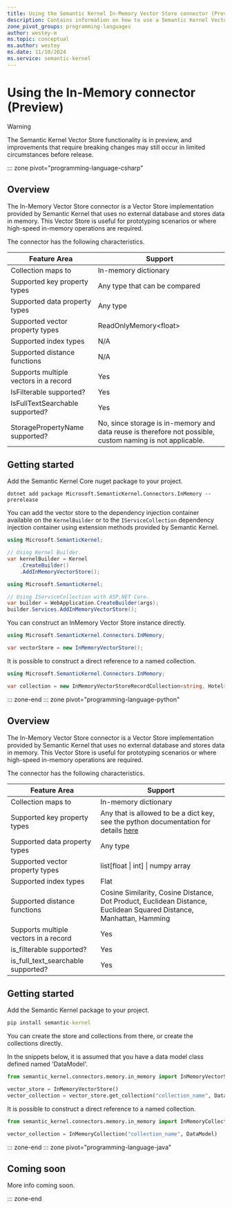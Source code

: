 ```yaml
---
title: Using the Semantic Kernel In-Memory Vector Store connector (Preview)
description: Contains information on how to use a Semantic Kernel Vector store connector to access and manipulate data in an in-memory Semantic Kernel supplied vector store.
zone_pivot_groups: programming-languages
author: westey-m
ms.topic: conceptual
ms.author: westey
ms.date: 11/10/2024
ms.service: semantic-kernel
---
```

# Using the In-Memory connector (Preview)

> [!WARNING]
> The Semantic Kernel Vector Store functionality is in preview, and improvements that require breaking changes may still occur in limited circumstances before release.

::: zone pivot="programming-language-csharp"

## Overview

The In-Memory Vector Store connector is a Vector Store implementation provided by Semantic Kernel that uses no external database and stores data in memory.
This Vector Store is useful for prototyping scenarios or where high-speed in-memory operations are required.

The connector has the following characteristics.

| Feature Area                      | Support                                                                                                                          |
|-----------------------------------|----------------------------------------------------------------------------------------------------------------------------------|
| Collection maps to                | In-memory dictionary                                                                                                             |
| Supported key property types      | Any type that can be compared                                                                                                    |
| Supported data property types     | Any type                                                                                                                         |
| Supported vector property types   | ReadOnlyMemory\<float\>                                                                                                          |
| Supported index types             | N/A                                                                                                                              |
| Supported distance functions      | N/A                                                                                                                              |
| Supports multiple vectors in a record | Yes                                                                                                                          |
| IsFilterable supported?           | Yes                                                                                                                              |
| IsFullTextSearchable supported?   | Yes                                                                                                                              |
| StoragePropertyName supported?    | No, since storage is in-memory and data reuse is therefore not possible, custom naming is not applicable.                        |

## Getting started

Add the Semantic Kernel Core nuget package to your project.

```dotnetcli
dotnet add package Microsoft.SemanticKernel.Connectors.InMemory --prerelease
```

You can add the vector store to the dependency injection container available on the `KernelBuilder` or to the `IServiceCollection` dependency injection container using extension methods provided by Semantic Kernel.

```csharp
using Microsoft.SemanticKernel;

// Using Kernel Builder.
var kernelBuilder = Kernel
    .CreateBuilder()
    .AddInMemoryVectorStore();
```

```csharp
using Microsoft.SemanticKernel;

// Using IServiceCollection with ASP.NET Core.
var builder = WebApplication.CreateBuilder(args);
builder.Services.AddInMemoryVectorStore();
```

You can construct an InMemory Vector Store instance directly.

```csharp
using Microsoft.SemanticKernel.Connectors.InMemory;

var vectorStore = new InMemoryVectorStore();
```

It is possible to construct a direct reference to a named collection.

```csharp
using Microsoft.SemanticKernel.Connectors.InMemory;

var collection = new InMemoryVectorStoreRecordCollection<string, Hotel>("skhotels");
```

::: zone-end
::: zone pivot="programming-language-python"

## Overview

The In-Memory Vector Store connector is a Vector Store implementation provided by Semantic Kernel that uses no external database and stores data in memory.
This Vector Store is useful for prototyping scenarios or where high-speed in-memory operations are required.

The connector has the following characteristics.

| Feature Area                      | Support                                                                                                                          |
|-----------------------------------|----------------------------------------------------------------------------------------------------------------------------------|
| Collection maps to                | In-memory dictionary                                                                                                             |
| Supported key property types      | Any that is allowed to be a dict key, see the python documentation for details [here](https://docs.python.org/3/library/stdtypes.html#typesmapping)                                                                                                    |
| Supported data property types     | Any type                                                                                                                         |
| Supported vector property types   | list[float \| int] \| numpy array                                                                                                       |
| Supported index types             | Flat                                                                                                                              |
| Supported distance functions      | Cosine Similarity, Cosine Distance, Dot Product, Euclidean Distance, Euclidean Squared Distance, Manhattan, Hamming                                                                                                                              |
| Supports multiple vectors in a record | Yes                                                                                                                          |
| is_filterable supported?           | Yes                                                                                                                              |
| is_full_text_searchable supported?   | Yes                                                                                                                              |


## Getting started

Add the Semantic Kernel package to your project.

```cmd
pip install semantic-kernel
```

You can create the store and collections from there, or create the collections directly.

In the snippets below, it is assumed that you have a data model class defined named 'DataModel'.

```python
from semantic_kernel.connectors.memory.in_memory import InMemoryVectorStore

vector_store = InMemoryVectorStore()
vector_collection = vector_store.get_collection("collection_name", DataModel)
```

It is possible to construct a direct reference to a named collection.

```python
from semantic_kernel.connectors.memory.in_memory import InMemoryCollection

vector_collection = InMemoryCollection("collection_name", DataModel)
```

::: zone-end
::: zone pivot="programming-language-java"

## Coming soon

More info coming soon.

::: zone-end
